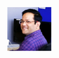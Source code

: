 <img src="https://github.com/pravinvarma/pravinvarma/blob/master/pravin.jpeg" width="100" height="100" />
